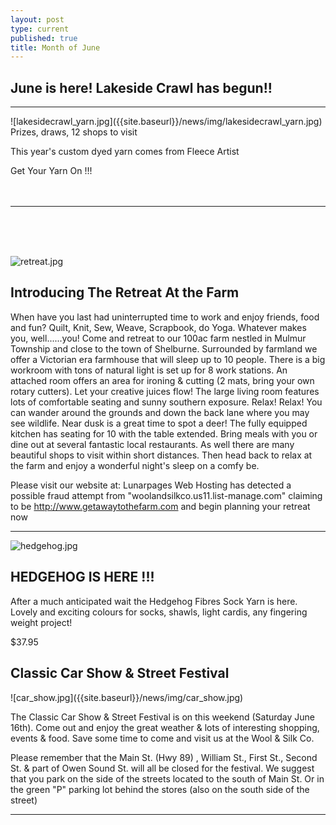 ```yaml
---
layout: post
type: current
published: true
title: Month of June
---
```

<h2>June is here! Lakeside Crawl has begun!!</h2>
<hr>
![lakesidecrawl_yarn.jpg]({{site.baseurl}}/news/img/lakesidecrawl_yarn.jpg)
Prizes, draws, 12 shops to visit

This year's custom dyed yarn comes from Fleece Artist 


Get Your Yarn On  !!!<br /><br /><br />

<hr />
<br /><br /><br />


![retreat.jpg]({{site.baseurl}}/news/img/retreat.jpg)<br />
<h2>Introducing  The Retreat At the Farm</h2>

When have you last had uninterrupted time to work and enjoy friends, food and fun? Quilt, Knit, Sew, Weave, Scrapbook, do Yoga. Whatever makes you, well......you!
Come and retreat to our 100ac farm nestled in Mulmur Township and close to the town of Shelburne. Surrounded by farmland we offer a Victorian era farmhouse that will sleep up to 10 people.
There is a big workroom with tons of natural light is set up for 8 work stations. An attached room offers an area for ironing & cutting (2 mats, bring your own rotary cutters). Let your creative juices flow! The large living room features lots of comfortable seating and sunny southern exposure. Relax! Relax!
You can wander around the grounds and down the back lane where you may see wildlife. Near dusk is a great time to spot a deer!
The fully equipped kitchen has seating for 10 with the table extended. Bring meals with you or dine out at several fantastic local restaurants. As well there are many beautiful shops to visit within short distances.
Then head back to relax at the farm and enjoy a wonderful night's sleep on a comfy be.

Please visit our website at:  Lunarpages Web Hosting has detected a possible fraud attempt from "woolandsilkco.us11.list-manage.com" claiming to be http://www.getawaytothefarm.com  and begin planning your retreat now

<hr />

![hedgehog.jpg]({{site.baseurl}}/news/img/hedgehog.jpg)

<h2>HEDGEHOG IS HERE !!!</h2>

After a much anticipated wait the Hedgehog Fibres Sock Yarn is here. Lovely and exciting colours for socks, shawls, light cardis, any fingering weight project!

$37.95

<h2>Classic Car Show & Street Festival</h2>
![car_show.jpg]({{site.baseurl}}/news/img/car_show.jpg)

The Classic Car Show & Street Festival is on this weekend (Saturday June 16th).  Come out and enjoy the great weather & lots of interesting shopping, events & food. Save some time to come and visit us at the Wool & Silk Co.

Please remember that the Main St. (Hwy 89) , William St., First St., Second St. & part of Owen Sound St. will all be closed for the festival. We suggest that you park on the side of the streets located to the south of Main St.   Or in the green "P" parking lot behind the stores (also on the south side of the street)
<hr />



